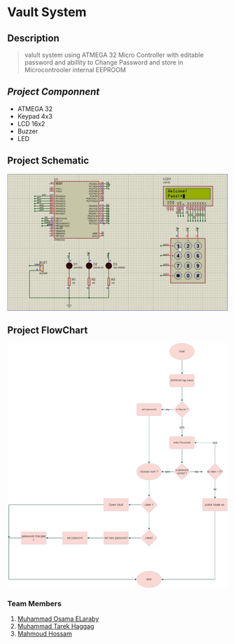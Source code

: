 # Vault System 
## Description
> valult system using ATMEGA 32 Micro Controller with editable password and abillity to Change Password and store in Microcontrooler internal EEPROOM 
## ***Project Componnent***
* ATMEGA 32
* Keypad 4x3
* LCD 16x2
* Buzzer
* LED
## Project Schematic 
![image](/The_Vault_embedded_project[1].jpg)
## Project FlowChart  
![alt Text](/flow.jpg)
### Team Members 
1. [Muhammad Osama ELaraby](https://www.linkedin.com/in/muhammad-osama-elaraby-542621245/)
2. [Muhammad Tarek Haggag](https://www.linkedin.com/in/mohamed-hagag-90bba0185/)
3. [Mahmoud Hossam](https://www.linkedin.com/in/mahmoud-hosam-2b09751a7/)



